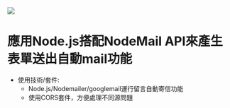 
<img src="https://imagizer.imageshack.com/img924/1606/C21yd1.png" />

# 應用Node.js搭配NodeMail API來產生表單送出自動mail功能


* 使用技術/套件:
  * Node.js/Nodemailer/googlemail運行留言自動寄信功能
  * 使用CORS套件，方便處理不同源問題
